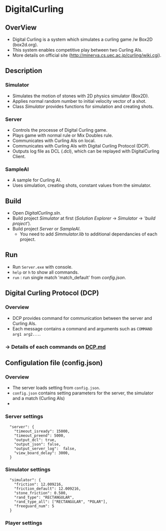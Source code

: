# DigitalCurling

## OverView
 * Digital Curling is a system which simulates a curling game /w Box2D (box2d.org).
 * This system enables competitive play between two Curling AIs.
 * More details on official site (http://minerva.cs.uec.ac.jp/curling/wiki.cgi).

## Description
### Simulator
* Simulates the motion of stones with 2D physics simulator (Box2D).
* Applies normal random number to initial velocity vector of a shot.
* Class *Simulator* provides functions for simulation and creating shots. 


### Server
* Controls the processe of Digital Curling game.
* Plays game with normal rule or Mix Doubles rule.
* Communicates with Curling AIs on local.
* Communicates with Curling AIs with Digital Curling Protocol (DCP).
* Outputs log file as DCL (.dcl), which can be replayed with DigitalCurling Client.

### SampleAI
* A sample for Curling AI.
* Uses simulation, creating shots, constant values from the simulator.

## Build
* Open *DigitalCurling.sln*.
* Build project *Simulator* at first (*Solution Explorer* -> *Simulator* -> *'build project'*).
* Build project *Server* or *SampleAI*.
   * You need to add *Simmulator.lib* to additional dependancies of each project.

## Run
* Run `Server.exe` with console.
* `help` or `h` to show all commands.
* `run` : run single match 'match_default' from  *config.json*.

## Digital Curling Protocol (DCP)
### Overview
* DCP provides command for communication between the server and Curling AIs.
* Each message contains a command and arguments such as `COMMAND arg1 arg2...`.

### -> Details of each commands on [DCP.md](https://github.com/digitalcurling/DigitalCurling/blob/master/DCP.md)

## Configulation file (config.json)
### Overview
* The server loads setting from `config.json`.
* `config.json` contains setting parameters for the server, the simulator and a match (Curling AIs)
* 

### Server settings
~~~
  "server": {
    "timeout_isready": 15000,
    "timeout_preend": 5000,
    "output_dcl": true,
    "output_json": false,
    "output_server_log":  false,
    "view_board_delay": 3000,
  }
~~~

### Simulator settings
~~~
  "simulator": {
    "friction": 12.009216,
    "friction_default": 12.009216,
    "stone_friction": 0.500,
    "rand_type": "RECTANGULAR",
    "rand_type_all": ["RECTANGULAR", "POLAR"],
    "freeguard_num": 5
  }
~~~

### Player settings
~~~

~~~